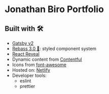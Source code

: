 # Jonathan Biro Portfolio

## Built with 🛠


- [Gatsby v2](https://www.gatsbyjs.org/)
- [Rebass 3.0 🎉](https://rebassjs.org/): styled component system
- [React Reveal](https://www.react-reveal.com/)
- Dynamic content from [Contentful](https://contentful.com)
- Icons from [font-awesome](https://fontawesome.com/)
- Hosted on: [Netlify](https://www.netlify.com)
- Developer tools:
  - eslint
  - prettier
